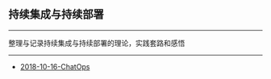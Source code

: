 ## 持续集成与持续部署

---

整理与记录持续集成与持续部署的理论，实践套路和感悟

---

* [2018-10-16-ChatOps](https://sggggy.github.io/docs/cdci/2018-10-16-chatops)